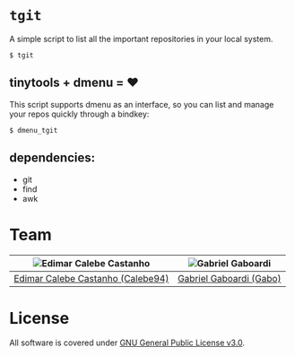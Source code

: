 # `tgit`
A simple script to list all the important repositories in your local system.

```
$ tgit
```

## tinytools + dmenu = :heart:

This script supports dmenu as an interface, so you can list and manage your repos quickly through a bindkey:

```
$ dmenu_tgit
```

## dependencies:
- git
- find
- awk

# Team

| <img src="https://github.com/Calebe94.png?size=200" alt="Edimar Calebe Castanho"> | <img src="https://github.com/gbgabo.png?size=200" alt="Gabriel Gaboardi"> |
|:---------------------------------------------------------------------------------:|:-------------------------------------------------------------------------:|
| [Edimar Calebe Castanho (Calebe94)](https://github.com/Calebe94)                  | [Gabriel Gaboardi (Gabo)](https://github.com/gbgabo)                      |

# License

All software is covered under [GNU General Public License v3.0](https://www.gnu.org/licenses/gpl-3.0.en.html).
